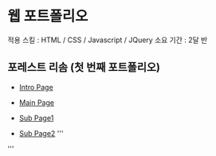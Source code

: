 # 웹 포트폴리오

적용 스킬 : HTML / CSS / Javascript / JQuery
소요 기간 : 2달 반

## 포레스트 리솜 (첫 번째 포트폴리오)
- [Intro Page](https://jeonggeunim.github.io/portfolio/risom/index.html)

- [Main Page](https://jeonggeunim.github.io/portfolio/risom/indexForest.html)

- [Sub Page1](https://jeonggeunim.github.io/portfolio/risom/conceptForest.html)

- [Sub Page2](https://jeonggeunim.github.io/portfolio/risom/have9Forest.html)
'''

'''